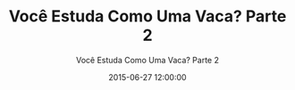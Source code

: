 ---
post: true
layout: post
lang: pt
categories:
    - pt    
date: 2015-06-27 12:00:00
title: "Você Estuda Como Uma Vaca? Parte 2"
subtitle: "Você Estuda Como Uma Vaca? Parte 2"
summary: "As vacas têm quatro estômagos para que elas possam ruminar sua comida e digeri-lo completamente. E de forma semelhante,  as Escrituras nos diz para meditarmos dia e noite,  para que possamos absorver completamente a Palavra em nossos corações. Você digere a Palavra de Deus? Junte-se a nós para descobrirmos como estudar e digerir as escrituras a fim de ter a melhor vida possível e relacionamento com o Senhor."
keywords: "Deus, evolução, Bíblia, Cristão, iron, radio, ProgramaFerro, biblia, noticia, vivo, Florianopolis, brasil, estudo, ajuda, Escrituras, Deus, fé, Sara, Espiritu, Jesus, coração, rede, Senhor, radio, sabado, rocha, evangelho, hinos, igreja, notícia, eventos, atual, História, AntiCristo, Cristo, Escrituras, Messias, Rei, Antigo, Judaísmo, Templo, Jesus, amor, Misterio, Profetico, Jejum, cristãos, Discípulos, Morte, Facebook, Controvérsia, Pacto, Expiação, Sangue, Substituto, Templo, Jesus, Judeus, Fariseus, Hebraico, Escrituras, Profecia, Tribulação, Judaísmo, Calendários, Primeiro, Vinda, Segundo, Escrituras, Messias, Rei, Antigo, Culturas, Bíblia, História, AntiCristo, Cristo, Mundo, Revelação, Caos, bíblico, nova, era, mundo, manuscritos, besta, gnóstico, gnosticismo, futuro, profecia, profeta, satã, demônios, podcast, católico, guerras, fim, dos, tempos, apocalipse, Oriente, Médio, página, Culturas, Programa, Ferro, casa"
audio: <iframe width="100%" height="166" scrolling="no" frameborder="no" src="https://w.soundcloud.com/player/?url=https%3A//api.soundcloud.com/tracks/211927176&amp;color=ff5500&amp;auto_play=false&amp;hide_related=false&amp;show_comments=true&amp;show_user=true&amp;show_reposts=false"></iframe>
duration: 53:50
length: 129225664
link: https://s3-us-west-2.amazonaws.com/programaferro/%2320+-+Programa+Ferro++27062015.mp3
---